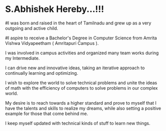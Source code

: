 # S.Abhishek Hereby...!!!

#I was born and raised in the heart of Tamilnadu and grew up as a very outgoing and active child. 

#I aspire to receive a Bachelor's Degree in Computer Science from Amrita Vishwa Vidyapeetham ( Amritapuri Campus ). 

I was involved in campus activities and organized many team works during my Intermediate. 

I can drive new and innovative ideas, taking an iterative approach to continually learning and optimizing. 

I wish to explore the world to solve technical problems and unite the ideas of math with the efficiency of computers to solve problems in our complex world. 

My desire is to reach towards a higher standard and prove to myself that I have the talents and skills to realize my dreams, while also setting a positive example for those that come behind me. 

I keep myself updated with technical kinds of stuff to learn new things.


